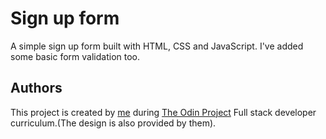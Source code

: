 # Sign up form

  A simple sign up form built with HTML, CSS and JavaScript. I've added some basic form validation too.

## Authors
  This project is created by [me](https://github.com/AvagSargsyan) during [The Odin Project](https://www.theodinproject.com/) Full stack developer curriculum.(The design is also provided by them).